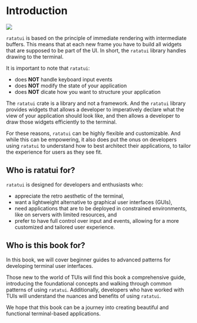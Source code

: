 # Introduction

![](https://user-images.githubusercontent.com/24392180/244943746-93ab0e38-93e0-4ae0-a31b-91ae6c393185.gif)

`ratatui` is based on the principle of immediate rendering with intermediate buffers. This means
that at each new frame you have to build all widgets that are supposed to be part of the UI. In
short, the `ratatui` library handles drawing to the terminal.

It is important to note that `ratatui`:

- does **NOT** handle keyboard input events
- does **NOT** modify the state of your application
- does **NOT** dicate how you want to structure your application

The `ratatui` crate is a library and not a framework. And the `ratatui` library provides widgets
that allows a developer to imperatively declare what the view of your application should look like,
and then allows a developer to draw those widgets efficiently to the terminal.

For these reasons, `ratatui` can be highly flexible and customizable. And while this can be
empowering, it also does put the onus on developers using `ratatui` to understand how to best
architect their applications, to tailor the experience for users as they see fit.

## Who is ratatui for?

`ratatui` is designed for developers and enthusiasts who:

- appreciate the retro aesthetic of the terminal,
- want a lightweight alternative to graphical user interfaces (GUIs),
- need applications that are to be deployed in constrained environments, like on servers with
  limited resources, and
- prefer to have full control over input and events, allowing for a more customized and tailored
  user experience.

## Who is this book for?

In this book, we will cover beginner guides to advanced patterns for developing terminal user
interfaces.

Those new to the world of TUIs will find this book a comprehensive guide, introducing the
foundational concepts and walking through common patterns of using `ratatui`. Additionally,
developers who have worked with TUIs will understand the nuances and benefits of using `ratatui`.

We hope that this book can be a journey into creating beautiful and functional terminal-based
applications.
